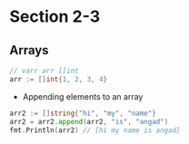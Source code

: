 # Section 2-3

## Arrays

```go
// varr arr []int
arr := []int{1, 2, 3, 4}
```

* Appending elements to an array
```go
arr2 := []string{"hi", "my", "name"}
arr2 = arr2.append(arr2, "is", "angad")
fmt.Println(arr2) // [hi my name is angad]
```
